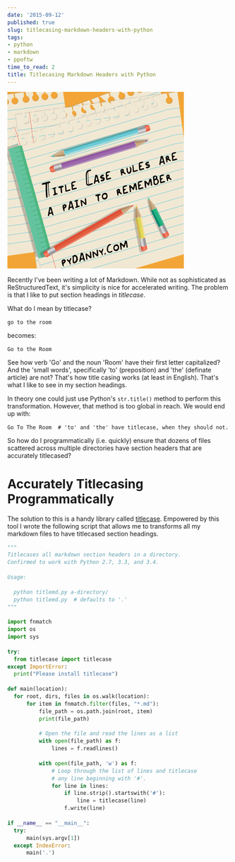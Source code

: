 ```yaml
---
date: '2015-09-12'
published: true
slug: titlecasing-markdown-headers-with-python
tags:
- python
- markdown
- ppoftw
time_to_read: 2
title: Titlecasing Markdown Headers with Python
---
```


[![Markdown](../../.vuepress/assets/images/title-case.png)](https://www.pydanny.com/static/title-case.png)

Recently I've been writing a lot of Markdown. While not as
sophisticated as ReStructuredText, it's simplicity is nice for
accelerated writing. The problem is that I like to put section headings
in *titlecase*.

What do I mean by titlecase?

    go to the room

becomes:

    Go to the Room

See how verb 'Go' and the noun 'Room' have their first letter
capitalized? And the 'small words', specifically 'to' (preposition)
and 'the' (definate article) are not? That's how title casing works
(at least in English). That's what I like to see in my section
headings.

In theory one could just use Python's `str.title()` method to perform
this transformation. However, that method is too global in reach. We
would end up with:

    Go To The Room  # 'to' and 'the' have titlecase, when they should not.

So how do I programmatically (i.e. quickly) ensure that dozens of files
scattered across multiple directories have section headers that are
accurately titlecased?

Accurately Titlecasing Programmatically
=======================================

The solution to this is a handy library called
[titlecase](https://pypi.python.org/pypi/titlecase). Empowered by this
tool I wrote the following script that allows me to transforms all my
markdown files to have titlecased section headings.

``` python
"""
Titlecases all markdown section headers in a directory.
Confirmed to work with Python 2.7, 3.3, and 3.4.

Usage:

  python titlemd.py a-directory/
  python titlemd.py  # defaults to '.'
"""

import fnmatch
import os
import sys

try:
  from titlecase import titlecase
except ImportError:
  print("Please install titlecase")

def main(location):
  for root, dirs, files in os.walk(location):
      for item in fnmatch.filter(files, "*.md"):
          file_path = os.path.join(root, item)
          print(file_path)

          # Open the file and read the lines as a list
          with open(file_path) as f:
              lines = f.readlines()

          with open(file_path, 'w') as f:
              # Loop through the list of lines and titlecase
              # any line beginning with '#'.
              for line in lines:
                  if line.strip().startswith('#'):
                      line = titlecase(line)
                  f.write(line)

if __name__ == "__main__":
  try:
      main(sys.argv[1])
  except IndexError:
      main('.')
```
